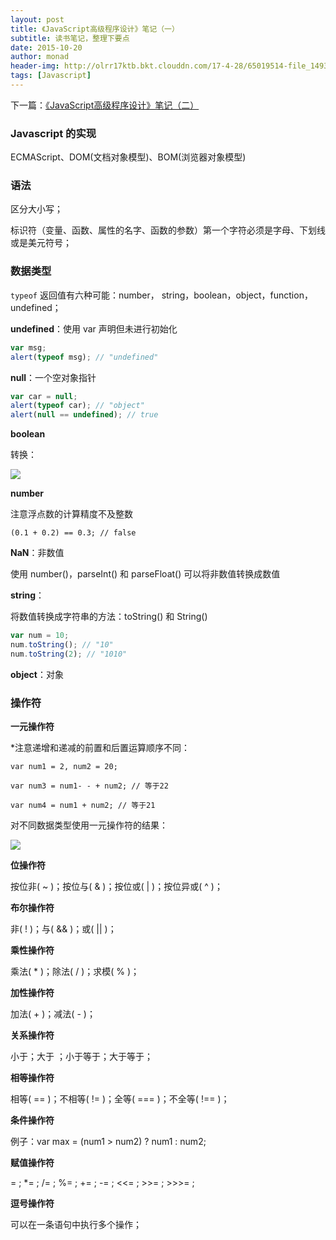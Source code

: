```yaml
---
layout: post
title: 《JavaScript高级程序设计》笔记（一）
subtitle: 读书笔记，整理下要点
date: 2015-10-20
author: monad
header-img: http://olrr17ktb.bkt.clouddn.com/17-4-28/65019514-file_1493346298776_11d93.jpg
tags: [Javascript]
---
```


下一篇：[《JavaScript高级程序设计》笔记（二）](/2015/10/26/js-note2/)

### Javascript 的实现

ECMAScript、DOM(文档对象模型)、BOM(浏览器对象模型)

### 语法

区分大小写；

标识符（变量、函数、属性的名字、函数的参数）第一个字符必须是字母、下划线或是美元符号；

### 数据类型

`typeof` 返回值有六种可能：number， string，boolean，object，function，undefined；

**undefined**：使用 var 声明但未进行初始化

```js
var msg;
alert(typeof msg); // "undefined"
```

**null**：一个空对象指针

```js
var car = null;
alert(typeof car); // "object"
alert(null == undefined); // true
```

**boolean**

转换：

![](http://olrr17ktb.bkt.clouddn.com/17-3-1/97101928-file_1488359116778_9ff.jpg)

**number**

注意浮点数的计算精度不及整数

`(0.1 + 0.2) == 0.3; // false`

**NaN**：非数值

使用 number()，parseInt() 和 parseFloat() 可以将非数值转换成数值

**string**：

将数值转换成字符串的方法：toString() 和 String()

```js
var num = 10;
num.toString(); // "10"
num.toString(2); // "1010"
```

**object**：对象


### 操作符

**一元操作符**

*注意递增和递减的前置和后置运算顺序不同：

`var num1 = 2, num2 = 20;`

`var num3 = num1- - + num2; // 等于22`

`var num4 = num1 + num2; // 等于21`

对不同数据类型使用一元操作符的结果：

![](http://olrr17ktb.bkt.clouddn.com/17-3-1/89875465-file_1488359116903_12933.jpg)

**位操作符**

按位非( ~ )；按位与( & )；按位或( &#124; )；按位异或( ^ )；

**布尔操作符**

非( ! )；与( && )；或( &#124;&#124; )；

**乘性操作符**

乘法( * )；除法( / )；求模( % )；

**加性操作符**

加法( + )；减法( - )；

**关系操作符**

小于；大于 ；小于等于；大于等于；

**相等操作符**

相等( == )；不相等( != )；全等( === )；不全等( !== )；

**条件操作符**

例子：var max = (num1 > num2) ? num1 : num2;

**赋值操作符**

= ; *= ; /= ; %= ; += ; -= ; <<= ; >>= ; >>>= ;

**逗号操作符**

可以在一条语句中执行多个操作；